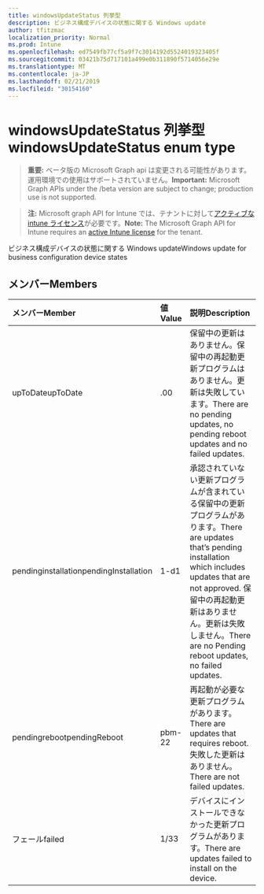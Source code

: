 ```yaml
---
title: windowsUpdateStatus 列挙型
description: ビジネス構成デバイスの状態に関する Windows update
author: tfitzmac
localization_priority: Normal
ms.prod: Intune
ms.openlocfilehash: ed7549fb77cf5a9f7c3014192d5524019323405f
ms.sourcegitcommit: 03421b75d717101a499e0b311890f5714056e29e
ms.translationtype: MT
ms.contentlocale: ja-JP
ms.lasthandoff: 02/21/2019
ms.locfileid: "30154160"
---
```

# <a name="windowsupdatestatus-enum-type"></a><span data-ttu-id="6f174-103">windowsUpdateStatus 列挙型</span><span class="sxs-lookup"><span data-stu-id="6f174-103">windowsUpdateStatus enum type</span></span>

> <span data-ttu-id="6f174-104">**重要:** ベータ版の Microsoft Graph api は変更される可能性があります。運用環境での使用はサポートされていません。</span><span class="sxs-lookup"><span data-stu-id="6f174-104">**Important:** Microsoft Graph APIs under the /beta version are subject to change; production use is not supported.</span></span>

> <span data-ttu-id="6f174-105">**注:** Microsoft graph API for Intune では、テナントに対して[アクティブな intune ライセンス](https://go.microsoft.com/fwlink/?linkid=839381)が必要です。</span><span class="sxs-lookup"><span data-stu-id="6f174-105">**Note:** The Microsoft Graph API for Intune requires an [active Intune license](https://go.microsoft.com/fwlink/?linkid=839381) for the tenant.</span></span>

<span data-ttu-id="6f174-106">ビジネス構成デバイスの状態に関する Windows update</span><span class="sxs-lookup"><span data-stu-id="6f174-106">Windows update for business configuration device states</span></span>

## <a name="members"></a><span data-ttu-id="6f174-107">メンバー</span><span class="sxs-lookup"><span data-stu-id="6f174-107">Members</span></span>
|<span data-ttu-id="6f174-108">メンバー</span><span class="sxs-lookup"><span data-stu-id="6f174-108">Member</span></span>|<span data-ttu-id="6f174-109">値</span><span class="sxs-lookup"><span data-stu-id="6f174-109">Value</span></span>|<span data-ttu-id="6f174-110">説明</span><span class="sxs-lookup"><span data-stu-id="6f174-110">Description</span></span>|
|:---|:---|:---|
|<span data-ttu-id="6f174-111">upToDate</span><span class="sxs-lookup"><span data-stu-id="6f174-111">upToDate</span></span>|<span data-ttu-id="6f174-112">.0</span><span class="sxs-lookup"><span data-stu-id="6f174-112">0</span></span>|<span data-ttu-id="6f174-113">保留中の更新はありません。保留中の再起動更新プログラムはありません。更新は失敗しています。</span><span class="sxs-lookup"><span data-stu-id="6f174-113">There are no pending updates, no pending reboot updates and no failed updates.</span></span>|
|<span data-ttu-id="6f174-114">pendinginstallation</span><span class="sxs-lookup"><span data-stu-id="6f174-114">pendingInstallation</span></span>|<span data-ttu-id="6f174-115">1-d</span><span class="sxs-lookup"><span data-stu-id="6f174-115">1</span></span>|<span data-ttu-id="6f174-116">承認されていない更新プログラムが含まれている保留中の更新プログラムがあります。</span><span class="sxs-lookup"><span data-stu-id="6f174-116">There are updates that’s pending installation which includes updates that are not approved.</span></span> <span data-ttu-id="6f174-117">保留中の再起動更新はありません。更新は失敗しません。</span><span class="sxs-lookup"><span data-stu-id="6f174-117">There are no Pending reboot updates, no failed updates.</span></span>|
|<span data-ttu-id="6f174-118">pendingreboot</span><span class="sxs-lookup"><span data-stu-id="6f174-118">pendingReboot</span></span>|<span data-ttu-id="6f174-119">pbm-2</span><span class="sxs-lookup"><span data-stu-id="6f174-119">2</span></span>|<span data-ttu-id="6f174-120">再起動が必要な更新プログラムがあります。</span><span class="sxs-lookup"><span data-stu-id="6f174-120">There are updates that requires reboot.</span></span> <span data-ttu-id="6f174-121">失敗した更新はありません。</span><span class="sxs-lookup"><span data-stu-id="6f174-121">There are not failed updates.</span></span>|
|<span data-ttu-id="6f174-122">フェール</span><span class="sxs-lookup"><span data-stu-id="6f174-122">failed</span></span>|<span data-ttu-id="6f174-123">1/3</span><span class="sxs-lookup"><span data-stu-id="6f174-123">3</span></span>|<span data-ttu-id="6f174-124">デバイスにインストールできなかった更新プログラムがあります。</span><span class="sxs-lookup"><span data-stu-id="6f174-124">There are updates failed to install on the device.</span></span>|




